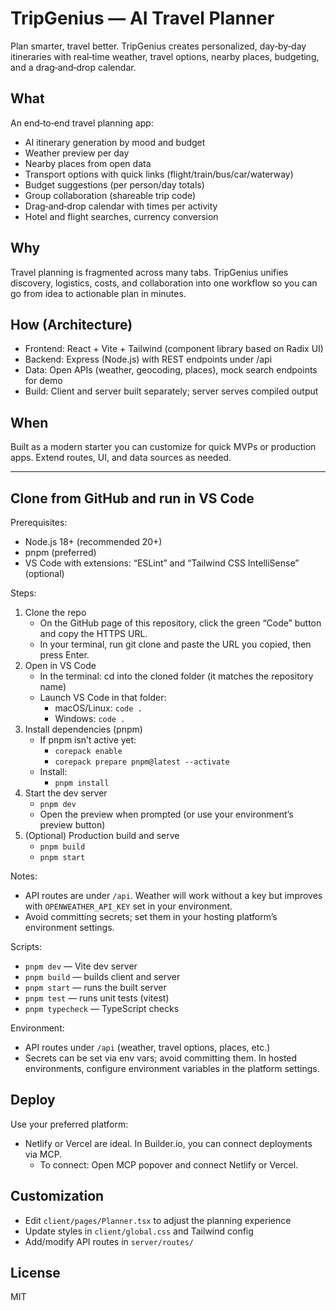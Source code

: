 # TripGenius — AI Travel Planner

Plan smarter, travel better. TripGenius creates personalized, day‑by‑day itineraries with real‑time weather, travel options, nearby places, budgeting, and a drag‑and‑drop calendar.

## What

An end‑to‑end travel planning app:

- AI itinerary generation by mood and budget
- Weather preview per day
- Nearby places from open data
- Transport options with quick links (flight/train/bus/car/waterway)
- Budget suggestions (per person/day totals)
- Group collaboration (shareable trip code)
- Drag‑and‑drop calendar with times per activity
- Hotel and flight searches, currency conversion

## Why

Travel planning is fragmented across many tabs. TripGenius unifies discovery, logistics, costs, and collaboration into one workflow so you can go from idea to actionable plan in minutes.

## How (Architecture)

- Frontend: React + Vite + Tailwind (component library based on Radix UI)
- Backend: Express (Node.js) with REST endpoints under /api
- Data: Open APIs (weather, geocoding, places), mock search endpoints for demo
- Build: Client and server built separately; server serves compiled output

## When

Built as a modern starter you can customize for quick MVPs or production apps. Extend routes, UI, and data sources as needed.

---

## Clone from GitHub and run in VS Code

Prerequisites:

- Node.js 18+ (recommended 20+)
- pnpm (preferred)
- VS Code with extensions: “ESLint” and “Tailwind CSS IntelliSense” (optional)

Steps:

1. Clone the repo
   - On the GitHub page of this repository, click the green “Code” button and copy the HTTPS URL.
   - In your terminal, run git clone and paste the URL you copied, then press Enter.
2. Open in VS Code
   - In the terminal: cd into the cloned folder (it matches the repository name)
   - Launch VS Code in that folder:
     - macOS/Linux: `code .`
     - Windows: `code .`
3. Install dependencies (pnpm)
   - If pnpm isn’t active yet:
     - `corepack enable`
     - `corepack prepare pnpm@latest --activate`
   - Install:
     - `pnpm install`
4. Start the dev server
   - `pnpm dev`
   - Open the preview when prompted (or use your environment’s preview button)
5. (Optional) Production build and serve
   - `pnpm build`
   - `pnpm start`

Notes:

- API routes are under `/api`. Weather will work without a key but improves with `OPENWEATHER_API_KEY` set in your environment.
- Avoid committing secrets; set them in your hosting platform’s environment settings.

Scripts:

- `pnpm dev` — Vite dev server
- `pnpm build` — builds client and server
- `pnpm start` — runs the built server
- `pnpm test` — runs unit tests (vitest)
- `pnpm typecheck` — TypeScript checks

Environment:

- API routes under `/api` (weather, travel options, places, etc.)
- Secrets can be set via env vars; avoid committing them. In hosted environments, configure environment variables in the platform settings.

## Deploy

Use your preferred platform:

- Netlify or Vercel are ideal. In Builder.io, you can connect deployments via MCP.
  - To connect: Open MCP popover and connect Netlify or Vercel.

## Customization

- Edit `client/pages/Planner.tsx` to adjust the planning experience
- Update styles in `client/global.css` and Tailwind config
- Add/modify API routes in `server/routes/`

## License

MIT
